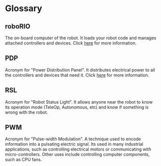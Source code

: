 # Glossary

## roboRIO

The on-board computer of the robot. It loads your robot code and manages attached controllers and devices. Click [here](Book/Chapters/1.1.md) for more information.

## PDP

Acronym for "Power Distribution Panel". It distributes electrical power to all the controllers and devices that need it. Click [here](Book/Chapters/1.2.md) for more information.

## RSL

Acronym for "Robot Status Light". It allows anyone near the robot to know its operation mode (TeleOp, Autonomous, etc) and know if something is wrong with the robot.

## PWM

Acronym for "Pulse-width Modulation". A technique used to encode information into a pulsating electric signal. Its used in many industrial applications, such as controlling electrical motors or communicating with micro-controllers. Other uses include controlling computer components, such as CPU fans.
